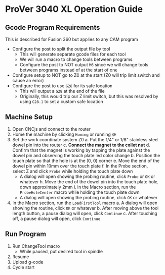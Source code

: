 # ProVer 3040 XL Operation Guide

## Gcode Program Requirements
This is described for Fusion 360 but applies to any CAM program

* Configure the post to split the output file by tool
   * This will generate separate gcode files for each tool
   * We will run a macro to change tools between programs
   * Configure the post to NOT output `M6` since we will change tools between programs instead of at the start of one
* Configure setup to NOT go to Z0 at the start (Z0 will trip limit switch and cause an error)
* Configure the post to use `G28` for its safe location
   * This will output a `G28` at the end of the file
   * Originally, this would trip our Z limit switch, but this was resolved by using `G28.1` to set a custom safe location

## Machine Setup
1. Open CNCjs and connect to the router
2. Home the machine by clicking `Homing` or running `$H`
3. Set the work coordinate system Z0
   a. Put the 1/4" or 1/8" stainless steel dowel pin into the router
   c. **Connect the magnet to the collet nut**
   d. Confirm that the magnet is working by tapping the plate against the dowel pin and observing the touch plate led color change
   b. Position the touch plate so that the hole is at the (0, 0) corner
   e. Move the end of the dowel pin within 10mm over the touch plate
   f. In the Probe section, select Z and click `Probe` while holding the touch plate down
      * A dialog will open showing the probing routine, click `Probe` or `OK` or whatever
   h. Move the end of the dowel pin into the touch plate hole, down approximately 2mm
   i. In the Macro section, run the `ProbeHoleCenter` macro while holding the touch plate down
      * A dialog will open showing the probing routine, click `OK` or whatever
4. In the Macro section, run the `LoadFirstTool` macro
   a. A dialog will open showing the routine, click `OK` or whatever
   b. After moving above the tool length button, a pause dialog will open, click `Continue`
   c. After touching off, a pause dialog will open, click `Continue`
   
## Run Program
1. Run ChangeTool macro
   * While paused, put desired tool in spindle
2. Resume
3. Upload g-code
4. Cycle start
